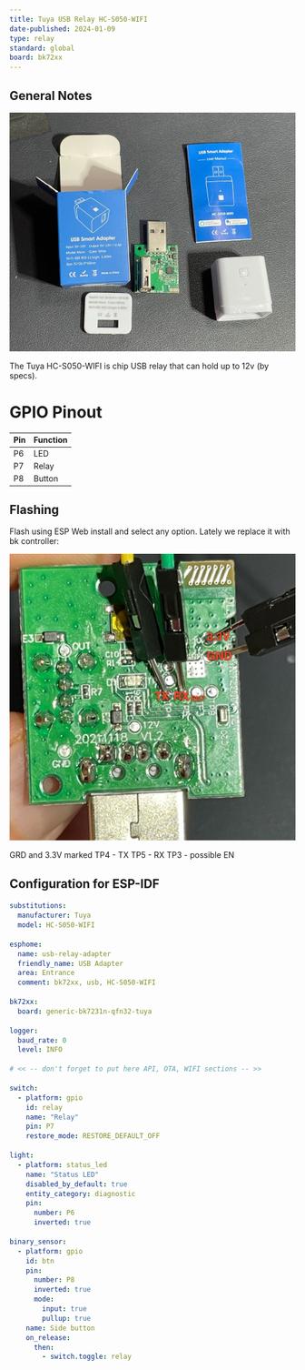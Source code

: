 ```yaml
---
title: Tuya USB Relay HC-S050-WIFI
date-published: 2024-01-09
type: relay
standard: global
board: bk72xx
---
```


## General Notes

![Tuya HC-S050-WIFI](tuya-hc-s050-wifi.jpg "Tuya HC-S050-WIFI")

The Tuya HC-S050-WIFI is chip USB relay that can hold up to 12v (by specs).

# GPIO Pinout

| Pin | Function      |
| --- | ------------- |
| P6  | LED           |
| P7  | Relay         |
| P8  | Button        |

## Flashing

Flash using ESP Web install and select any option. Lately we replace it with bk controller:

![Tuya HC-S050-WIFI Flashing PCB pinout](tuya-hc-s050-wifi-pcb-flashing.jpg)

GRD and 3.3V marked
TP4 - TX
TP5 - RX
TP3 - possible EN

## Configuration for ESP-IDF

```yaml
substitutions:
  manufacturer: Tuya
  model: HC-S050-WIFI

esphome:
  name: usb-relay-adapter
  friendly_name: USB Adapter
  area: Entrance
  comment: bk72xx, usb, HC-S050-WIFI

bk72xx:
  board: generic-bk7231n-qfn32-tuya

logger:
  baud_rate: 0
  level: INFO

# << -- don't forget to put here API, OTA, WIFI sections -- >>

switch:
  - platform: gpio
    id: relay
    name: "Relay"
    pin: P7
    restore_mode: RESTORE_DEFAULT_OFF

light:
  - platform: status_led
    name: "Status LED"
    disabled_by_default: true
    entity_category: diagnostic
    pin:
      number: P6
      inverted: true

binary_sensor:
  - platform: gpio
    id: btn
    pin:
      number: P8
      inverted: true
      mode:
        input: true
        pullup: true
    name: Side button
    on_release:
      then:
        - switch.toggle: relay
```
